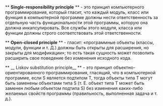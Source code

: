 ** __Single-responsibility principle__ ** - это принцип компьютерного программирования,
 который гласит, что каждый модуль, класс или функция в компьютерной программе должны нести ответственность за отдельную часть функциональности этой программы, которую она должна инкапсулировать.
 Все службы этого модуля, класса или функции должны строго соответствовать этой ответственности.


** __Open-closed principle__ ** - гласит: «программные объекты (классы, модули, функции и т. Д.) должны быть открыты для расширения,
 но закрыты для модификации»; то есть такая сущность может позволить расширить свое поведение без изменения исходного кода.

** __ Liskov substitution principle__ ** - это принцип объектно-ориентированного программирования, гласящий, что в компьютерной программе, если S является подтипом T,
 тогда объекты типа T могут быть заменены объектами типа S (т. Е. объект типа T может быть заменен любым объектом подтипа S) без изменения каких-либо желаемых свойств программы (правильность, выполненная задача и т. д.).